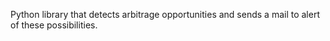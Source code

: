 Python library that detects arbitrage opportunities and sends a mail to alert of these possibilities.